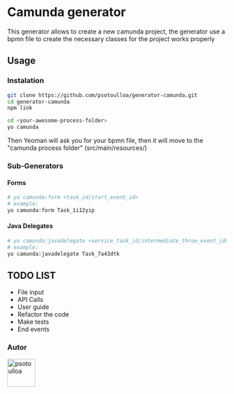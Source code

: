 # Camunda generator
This generator allows to create a new camunda project, the generator use a bpmn file to create the necessary classes for the project works properly 

## Usage

### Instalation
```bash
git clone https://github.com/psotoulloa/generator-camunda.git 
cd generator-camunda 
npm link 

cd <your-awesome-process-folder> 
yo camunda

``` 
Then Yeoman will ask you for your bpmn file, then it will move to the "camunda process folder" (src/main/resources/)

### Sub-Generators
#### Forms
```bash
# yo camunda:form <task_id/start_event_id>
# example:
yo camunda:form Task_1i12yip

``` 
#### Java Delegates

```bash
# yo camunda:javadelegate <service_task_id/intermediate_throw_event_id>
# example:
yo camunda:javadelegate Task_7a43dtk

``` 

## TODO LIST 
- File input
- API Calls 
- User guide
- Refactor the code 
- Make tests
- End events

### Autor

<a href="http://www.nekst.me/" target="_blank" title="psotoulloa">
  <img src="https://github.com/psotoulloa.png?size=64" width="64" height="64" alt="psotoulloa">
</a>
